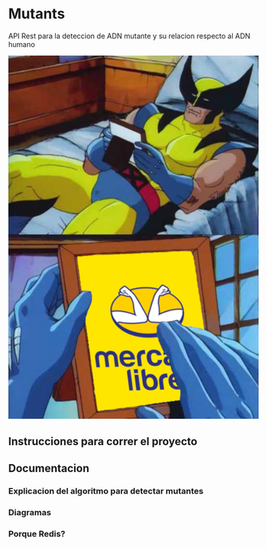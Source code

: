 # Mutants

API Rest para la deteccion de ADN mutante y su relacion respecto al ADN humano

![Image](./docs/meme.png)

## Instrucciones para correr el proyecto

## Documentacion

### Explicacion del algoritmo para detectar mutantes

### Diagramas

### Porque Redis?
